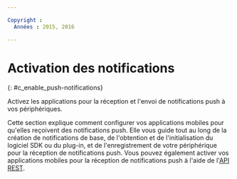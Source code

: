 ```yaml
---

Copyright :
  Années : 2015, 2016

---
```


# Activation des notifications
{: #c_enable_push-notifications}

Activez les applications pour la réception et l'envoi de notifications push à vos périphériques.


Cette section explique comment configurer vos applications mobiles pour qu'elles reçoivent des notifications push. Elle vous guide tout au long
de la création de notifications de base, de l'obtention et de l'initialisation du logiciel SDK ou du plug-in, et de l'enregistrement de votre périphérique
pour la réception de notifications push. Vous pouvez également activer vos applications mobiles pour la réception de notifications push à l'aide de l'[API REST](t_restapi.html).
